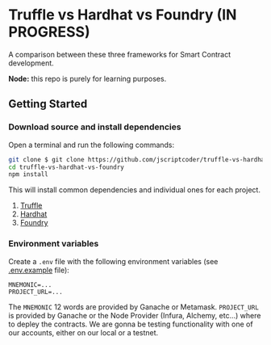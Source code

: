 # Truffle vs Hardhat vs Foundry (IN PROGRESS)

A comparison between these three frameworks for Smart Contract development.

**Node:** this repo is purely for learning purposes.

## Getting Started

### Download source and install dependencies

Open a terminal and run the following commands:

```bash
git clone $ git clone https://github.com/jscriptcoder/truffle-vs-hardhat-vs-foundry.git
cd truffle-vs-hardhat-vs-foundry
npm install
```

This will install common dependencies and individual ones for each project.

1. [Truffle](truffle)
2. [Hardhat](hardhat)
3. [Foundry](foundry)

### Environment variables

Create a `.env` file with the following environment variables (see [.env.example](.env.example) file):

```
MNEMONIC=...
PROJECT_URL=...
```

The `MNEMONIC` 12 words are provided by Ganache or Metamask. `PROJECT_URL` is provided by Ganache or the Node Provider (Infura, Alchemy, etc...) where to depley the contracts. We are gonna be testing functionality with one of our accounts, either on our local or a testnet.
